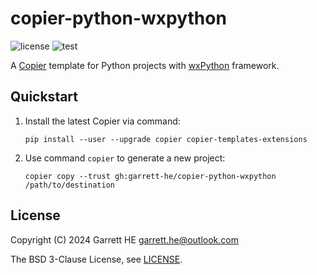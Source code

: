 # copier-python-wxpython

![license](https://img.shields.io/github/license/garrett-he/copier-python-wxpython)
![test](https://img.shields.io/github/actions/workflow/status/garrett-he/copier-python-wxpython/test.yml)

A [Copier][1] template for Python projects with [wxPython][2] framework.

## Quickstart

1. Install the latest Copier via command:
    ```
    pip install --user --upgrade copier copier-templates-extensions
    ```

2. Use command `copier` to generate a new project:
    ```
    copier copy --trust gh:garrett-he/copier-python-wxpython /path/to/destination
    ```

## License

Copyright (C) 2024 Garrett HE <garrett.he@outlook.com>

The BSD 3-Clause License, see [LICENSE](./LICENSE).

[1]: https://github.com/copier-org/copier

[2]: https://wxpython.org
